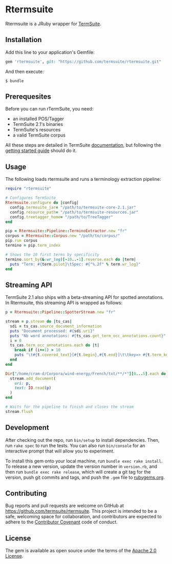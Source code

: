 # Rtermsuite

Rtermsuite is a JRuby wrapper for [TermSuite](http://termsuite.github.io/).

## Installation

Add this line to your application's Gemfile:

```ruby
gem 'rtermsuite', git: "https://github.com/termsuite/rtermsuite.git"
```

And then execute:

    $ bundle


## Prerequesites

Before you can run rTermSuite, you need:

 * an installed POS/Tagger
 * TermSuite 2.1's binaries
 * TermSuite's resources
 * a valid TermSuite corpus

All these steps are detailed in TermSuite [documentation](http://termsuite.github.io/documentation/introduction/),
but following the [getting started guide](http://termsuite.github.io/getting-started/) should do it.

## Usage

The following loads rtermsuite and runs a terminology extraction pipeline:

```ruby
require "rtermsuite"

# Configures TermSuite
Rtermsuite.configure do |config|
  config.termsuite_jar= "/path/to/termsuite-core-2.1.jar"
  config.resource_path= "/path/to/termsuite-resources.jar"
  config.treetagger_home= "/path/to/TreeTagger"
end

pip = Rtermsuite::Pipeline::TerminoExtractor.new "fr"
corpus = Rtermsuite::Corpus.new "/path/to/corpus/"
pip.run corpus
termino = pip.term_index

# Shows the 10 first terms by specificity
termino.sort_by(&:wr_log)[-10..-1].reverse.each do |term|
  puts "Term: #{term.pilot}\tSpec: #{"%.2f" % term.wr_log}"
end
```

## Streaming API

TermSuite 2.1 also ships with a beta-streaming API for spotted annotations.
In Rtermsuite, this streaming API is wrapped as follows:

``` ruby
p = Rtermsuite::Pipeline::SpotterStream.new "fr"

stream = p.stream do |ts_cas|
  sdi = ts_cas.source_document_information
  puts "Document processed: #{sdi.uri}"
  puts "Nb word annotations: #{ts_cas.get_term_occ_annotations.count}"
  i = 0
  ts_cas.term_occ_annotations.each do |t|
    break if (i+=1) > 10
    puts "\t#{t.covered_text}[#{t.begin},#{t.end}]\t\tkey=> #{t.term_key}"
  end
end

Dir["/home/cram-d/Corpora/wind-energy/French/txt/**/*"][0...5].each do |p|
  stream.add_document(
    uri: p,
    text: IO.read(p)
  )
end

# Waits for the pipeline to finish and closes the stream
stream.flush

```

## Development

After checking out the repo, run `bin/setup` to install dependencies. Then, run `rake spec` to run the tests. You can also run `bin/console` for an interactive prompt that will allow you to experiment.

To install this gem onto your local machine, run `bundle exec rake install`. To release a new version, update the version number in `version.rb`, and then run `bundle exec rake release`, which will create a git tag for the version, push git commits and tags, and push the `.gem` file to [rubygems.org](https://rubygems.org).

## Contributing

Bug reports and pull requests are welcome on GitHub at https://github.com/termsuite/rtermsuite. This project is intended to be a safe, welcoming space for collaboration, and contributors are expected to adhere to the [Contributor Covenant](http://contributor-covenant.org) code of conduct.


## License

The gem is available as open source under the terms of the [Apache 2.0 License](http://www.apache.org/licenses/).
